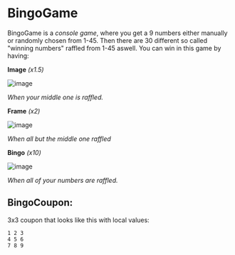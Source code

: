 # BingoGame

BingoGame is a *console game*, where you get a 9 numbers either manually or randomly chosen from 1-45. Then there are 30 different so called "winning numbers" raffled from 1-45 aswell. You can win in this game by having:

**Image** *(x1.5)*

![image](https://user-images.githubusercontent.com/14225151/57107888-8133ee00-6d31-11e9-8afd-68d64c7afddc.png)

*When your middle one is raffled.*

**Frame** *(x2)*

![image](https://user-images.githubusercontent.com/14225151/57108437-07046900-6d33-11e9-8dea-af7f4f7004ba.png)

*When all but the middle one raffled*

**Bingo** *(x10)*

![image](https://user-images.githubusercontent.com/14225151/57108327-a412d200-6d32-11e9-89de-5d0632fc0ff5.png)

*When all of your numbers are raffled.*

## BingoCoupon:
3x3 coupon that looks like this with local values:
    
    1 2 3
    4 5 6
    7 8 9
    
